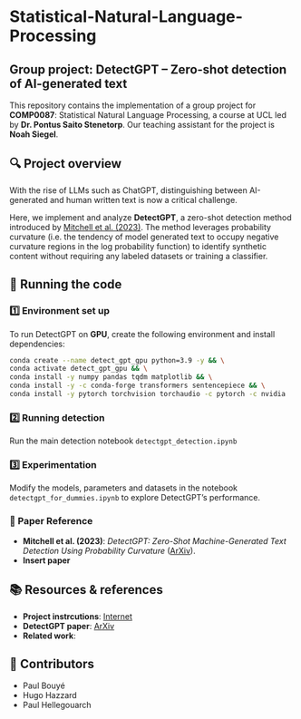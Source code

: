 # Statistical-Natural-Language-Processing

## Group project: DetectGPT – Zero-shot detection of AI-generated text

This repository contains the implementation of a group project for **COMP0087**: Statistical Natural Language Processing, a course at UCL led by **Dr. Pontus Saito Stenetorp**. Our teaching assistant for the project is **Noah Siegel**.

## 🔍 Project overview

With the rise of LLMs such as ChatGPT, distinguishing between AI-generated and human written text is now a critical challenge.

Here, we implement and analyze **DetectGPT**, a zero-shot detection method introduced by [Mitchell et al. (2023)](https://arxiv.org/abs/2301.11305). The method leverages probability curvature (i.e. the tendency of model generated text to occupy negative curvature regions in the log probability function) to identify synthetic content without requiring any labeled datasets or training a classifier.

## 🚀 Running the code
### 1️⃣ Environment set up
To run DetectGPT on **GPU**, create the following environment and install dependencies:

```sh
conda create --name detect_gpt_gpu python=3.9 -y && \
conda activate detect_gpt_gpu && \
conda install -y numpy pandas tqdm matplotlib && \
conda install -y -c conda-forge transformers sentencepiece && \
conda install -y pytorch torchvision torchaudio -c pytorch -c nvidia
```

### 2️⃣ Running detection
Run the main detection notebook `detectgpt_detection.ipynb`

### 3️⃣ Experimentation
Modify the models, parameters and datasets in the notebook `detectgpt_for_dummies.ipynb` to explore DetectGPT’s performance.

### 📝 Paper Reference
- **Mitchell et al. (2023)**: *DetectGPT: Zero-Shot Machine-Generated Text Detection Using Probability Curvature* ([ArXiv](https://arxiv.org/abs/2301.11305)).
- **Insert paper**

## 📚 Resources & references
- **Project instrcutions**: [Internet](https://pontus.stenetorp.se/comp0087/)
- **DetectGPT paper**: [ArXiv](https://arxiv.org/abs/2301.11305)
- **Related work**:

## 🤝 Contributors
- Paul Bouyé
- Hugo Hazzard
- Paul Hellegouarch